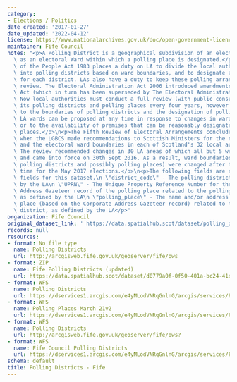 ```yaml
---
category:
- Elections / Politics
date_created: '2017-01-27'
date_updated: '2022-04-12'
license: https://www.nationalarchives.gov.uk/doc/open-government-licence/version/3/
maintainer: Fife Council
notes: "<p>A Polling District is a geographical subdivision of an electoral area such\
  \ as an electoral Ward within which a polling place is designated.</p>\n<p>The Representation\
  \ of the People Act 1983 places a duty on LA to divide the local authority area\
  \ into polling districts based on ward boundaries, and to designate a polling place\
  \ for each district. LAs also have a duty to keep these polling arrangements under\
  \ review. The Electoral Administration Act 2006 introduced amendments to the 1983\
  \ Act (which in turn has been superseded by The Electoral Administration Act 2013).\
  \ Now local authorities must conduct a full review (with public consultation) of\
  \ its polling districts and polling places every four years, however adjustments\
  \ to the boundaries of polling districts and the designation of polling places within\
  \ LA wards can be proposed at any time in response to changes in ward boundaries\
  \ or to the availability of premises that can be reasonably designated as polling\
  \ places.</p>\n<p>The Fifth Review of Electoral Arrangements concluded in May 2016\
  \ when the LGBCS made recommendations to Scottish Ministers for the number of Councillors\
  \ and the electoral ward boundaries in each of Scotland's 32 local authorities.\
  \ The review recommended changes in 30 LA areas of which all but 5 were accepted\
  \ and came into force on 30th Sept 2016. As a result, ward boundaries (and therefore\
  \ polling districts and possibly polling places) were changed after this date in\
  \ time for the May 2017 elections.</p>\n<p>The following fields are now MANDATORY\
  \ fields for this dataset.\n \"district_code\" - The polling district code, as defined\
  \ by the LA\n \"UPRN\" - The Unique Property Reference Number for the Corporate\
  \ Address Gazeteer record of the polling place related to the polling district,\
  \ as defined by the LA\n \"polling_place\" - The name and/or address of the polling\
  \ place (based on the Corporate Address Gazeteer record) related to the polling\
  \ district, as defined by the LA</p>"
organization: Fife Council
original_dataset_link: ' https://data.spatialhub.scot/dataset/polling_districts-fi'
records: null
resources:
- format: No file type
  name: Polling Districts
  url: http://arcgisweb.fife.gov.uk/geoserver/fife/ows
- format: ZIP
  name: Fife Polling Districts (updated)
  url: https://data.spatialhub.scot/dataset/d0779a0f-0f50-401a-bc24-41d0310f9451/resource/bb01682f-4454-454d-9929-ea6917fceb7d/download/fc_polling_districts_2017.zip
- format: WFS
  name: Polling Districts
  url: https://dservices1.arcgis.com/e4yMLodVNRqGnlnG/arcgis/services/Polling_Districts_March21_WFS/WFSServer?service=wfs&request=getcapabilities
- format: WFS
  name: Polling Places March 21v2
  url: https://dservices1.arcgis.com/e4yMLodVNRqGnlnG/arcgis/services/Polling_Districts_March21_WFS2/WFSServer?service=wfs&request=getcapabilities
- format: WFS
  name: Polling Districts
  url: http://arcgisweb.fife.gov.uk/geoserver/fife/ows?
- format: WFS
  name: Fife Council Polling Districts
  url: https://dservices1.arcgis.com/e4yMLodVNRqGnlnG/arcgis/services/Fife_Council_Polling_Districts_WFS/WFSServer?service=wfs&request=getcapabilities
schema: default
title: Polling Districts - Fife
---
```

